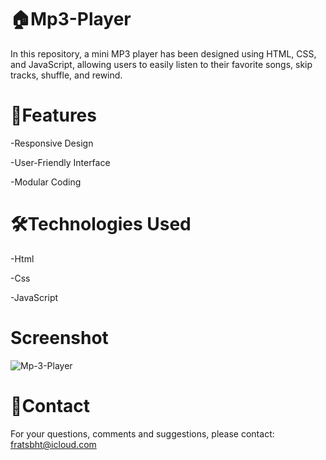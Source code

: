 # 🏠Mp3-Player

In this repository, a mini MP3 player has been designed using HTML, CSS, and JavaScript, allowing users to easily listen to their favorite songs, skip tracks, shuffle, and rewind.

# 🚀Features

-Responsive Design

-User-Friendly Interface

-Modular Coding

# 🛠️Technologies Used

-Html

-Css

-JavaScript

# Screenshot

![Mp-3-Player](https://github.com/user-attachments/assets/31f9a702-b4da-4034-8296-d5b0fa88528c)

# 📨Contact

For your questions, comments and suggestions, please contact: fratsbht@icloud.com



